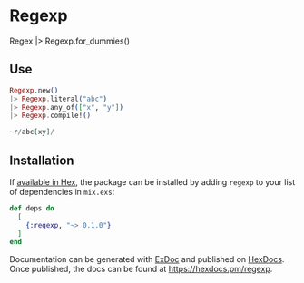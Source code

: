 # Regexp

Regex |> Regexp.for_dummies()

## Use

```elixir
Regexp.new()
|> Regexp.literal("abc")
|> Regexp.any_of(["x", "y"])
|> Regexp.compile!()

~r/abc[xy]/

```

## Installation

If [available in Hex](https://hex.pm/docs/publish), the package can be installed
by adding `regexp` to your list of dependencies in `mix.exs`:

```elixir
def deps do
  [
    {:regexp, "~> 0.1.0"}
  ]
end
```

Documentation can be generated with [ExDoc](https://github.com/elixir-lang/ex_doc)
and published on [HexDocs](https://hexdocs.pm). Once published, the docs can
be found at <https://hexdocs.pm/regexp>.

